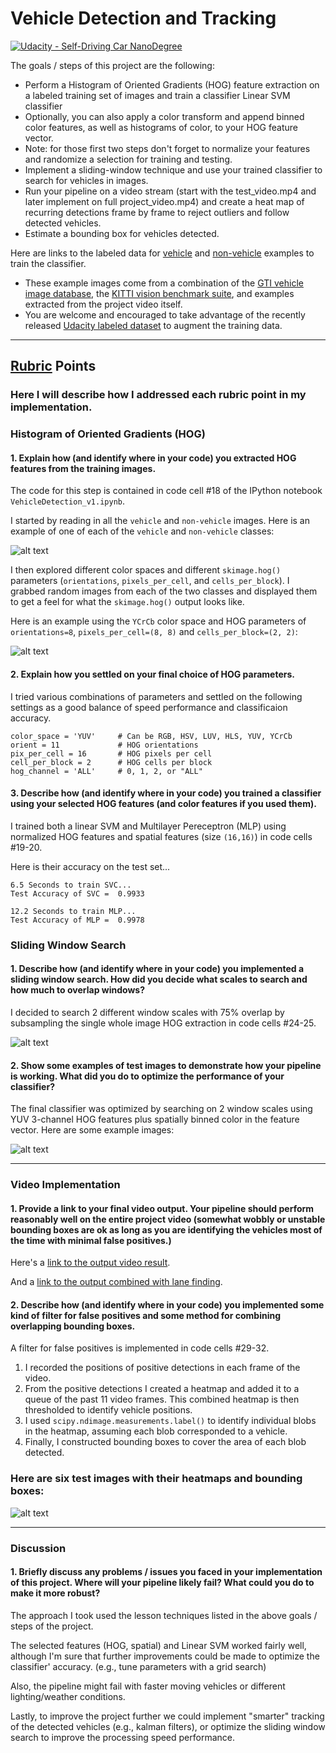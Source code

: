 # Vehicle Detection and Tracking
[![Udacity - Self-Driving Car NanoDegree](https://s3.amazonaws.com/udacity-sdc/github/shield-carnd.svg)](http://www.udacity.com/drive)


The goals / steps of this project are the following:

* Perform a Histogram of Oriented Gradients (HOG) feature extraction on a labeled training set of images and train a classifier Linear SVM classifier
* Optionally, you can also apply a color transform and append binned color features, as well as histograms of color, to your HOG feature vector. 
* Note: for those first two steps don't forget to normalize your features and randomize a selection for training and testing.
* Implement a sliding-window technique and use your trained classifier to search for vehicles in images.
* Run your pipeline on a video stream (start with the test_video.mp4 and later implement on full project_video.mp4) and create a heat map of recurring detections frame by frame to reject outliers and follow detected vehicles.
* Estimate a bounding box for vehicles detected.

Here are links to the labeled data for [vehicle](https://s3.amazonaws.com/udacity-sdc/Vehicle_Tracking/vehicles.zip) and [non-vehicle](https://s3.amazonaws.com/udacity-sdc/Vehicle_Tracking/non-vehicles.zip) examples to train the classifier.  
- These example images come from a combination of the [GTI vehicle image database](http://www.gti.ssr.upm.es/data/Vehicle_database.html), the [KITTI vision benchmark suite](http://www.cvlibs.net/datasets/kitti/), and examples extracted from the project video itself.   
- You are welcome and encouraged to take advantage of the recently released [Udacity labeled dataset](https://github.com/udacity/self-driving-car/tree/master/annotations) to augment the training data.  

---


[//]: # (Image References)
[image1]: ./examples/car_notcar.png
[image2]: ./examples/HOG_car_notcar.png
[image3]: ./examples/slide_subwindows.png
[image4]: ./examples/boxes_test_imgs.png
[image5]: ./examples/heat_bboxes.png
[video1]: ./output_video.mp4

## [Rubric](https://review.udacity.com/#!/rubrics/513/view) Points
### Here I will describe how I addressed each rubric point in my implementation.  


### Histogram of Oriented Gradients (HOG)

#### 1. Explain how (and identify where in your code) you extracted HOG features from the training images.

The code for this step is contained in code cell #18 of the IPython notebook `VehicleDetection_v1.ipynb`.

I started by reading in all the `vehicle` and `non-vehicle` images.  Here is an example of one of each of the `vehicle` and `non-vehicle` classes:

![alt text][image1]

I then explored different color spaces and different `skimage.hog()` parameters (`orientations`, `pixels_per_cell`, and `cells_per_block`).  I grabbed random images from each of the two classes and displayed them to get a feel for what the `skimage.hog()` output looks like.

Here is an example using the `YCrCb` color space and HOG parameters of `orientations=8`, `pixels_per_cell=(8, 8)` and `cells_per_block=(2, 2)`:


![alt text][image2]

#### 2. Explain how you settled on your final choice of HOG parameters.

I tried various combinations of parameters and settled on the following settings as a good balance of speed performance and classificaion accuracy.
```
color_space = 'YUV'     # Can be RGB, HSV, LUV, HLS, YUV, YCrCb
orient = 11             # HOG orientations
pix_per_cell = 16       # HOG pixels per cell
cell_per_block = 2      # HOG cells per block
hog_channel = 'ALL'     # 0, 1, 2, or "ALL"
```

#### 3. Describe how (and identify where in your code) you trained a classifier using your selected HOG features (and color features if you used them).

I trained both a linear SVM and Multilayer Pereceptron (MLP) using normalized HOG features and spatial features (size `(16,16)`) in code cells #19-20.

Here is their accuracy on the test set...
```
6.5 Seconds to train SVC...
Test Accuracy of SVC =  0.9933

12.2 Seconds to train MLP...
Test Accuracy of MLP =  0.9978
```


### Sliding Window Search

#### 1. Describe how (and identify where in your code) you implemented a sliding window search.  How did you decide what scales to search and how much to overlap windows?

I decided to search 2 different window scales with 75% overlap by subsampling the single whole image HOG extraction in code cells #24-25.

![alt text][image3]

#### 2. Show some examples of test images to demonstrate how your pipeline is working.  What did you do to optimize the performance of your classifier?

The final classifier was optimized by searching on 2 window scales using YUV 3-channel HOG features plus spatially binned color in the feature vector.  Here are some example images:

![alt text][image4]


---

### Video Implementation

#### 1. Provide a link to your final video output.  Your pipeline should perform reasonably well on the entire project video (somewhat wobbly or unstable bounding boxes are ok as long as you are identifying the vehicles most of the time with minimal false positives.)
Here's a [link to the output video result](./output_video.mp4).

And a [link to the output combined with lane finding](./lane_plus_vehicle_video.mp4).

#### 2. Describe how (and identify where in your code) you implemented some kind of filter for false positives and some method for combining overlapping bounding boxes.

A filter for false positives is implemented in code cells #29-32.
1. I recorded the positions of positive detections in each frame of the video.  
2. From the positive detections I created a heatmap and added it to a queue of the past 11 video frames. This combined heatmap is then thresholded to identify vehicle positions.  
3. I used `scipy.ndimage.measurements.label()` to identify individual blobs in the heatmap, assuming each blob corresponded to a vehicle.  
4. Finally, I constructed bounding boxes to cover the area of each blob detected.  


### Here are six test images with their heatmaps and bounding boxes:

![alt text][image5]


---

### Discussion

#### 1. Briefly discuss any problems / issues you faced in your implementation of this project.  Where will your pipeline likely fail?  What could you do to make it more robust?

The approach I took used the lesson techniques listed in the above goals / steps of the project.

The selected features (HOG, spatial) and Linear SVM worked fairly well, although I'm sure that further improvements could be made to optimize the classifier' accuracy. (e.g., tune parameters with a grid search)

Also, the pipeline might fail with faster moving vehicles or different lighting/weather conditions.

Lastly, to improve the project further we could implement "smarter" tracking of the detected vehicles (e.g., kalman filters), or optimize the sliding window search to improve the processing speed performance.
